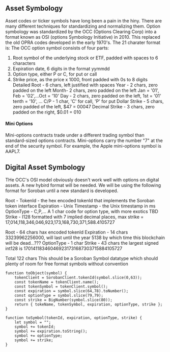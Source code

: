## Asset Symbology
Asset codes or ticker symbols have long been a pain in the hiny.  There are many different
techniques for standardizing and normalizing them.  Option symbology was standardized by the 
OCC (Options Clearing Corp) into a format known as OSI (options Symbology Initiative) in 2010.
This replaced the old OPRA codes developed in the early 1970's.  The 21 charater format is:
The OCC option symbol consists of four parts:
1) Root symbol of the underlying stock or ETF, padded with spaces to 6 characters
2) Expiration date, 6 digits in the format yymmdd
3) Option type, either P or C, for put or call
4) Strike price, as the price x 1000, front padded with 0s to 8 digits
Detailed 
Root - 6 chars, left justified with spaces
Year - 2 chars, zero padded on the left
Month- 2 chars, zero padded on the left Jan = '01', Feb = '02',...Oct = '10'
Day -  2 chars, zero padded on the left, 1st = '01' tenth = '10', ...
C/P -  1 char, 'C' for call, 'P' for put
Dollar Strike - 5 chars, zero padded of the left, $47 = 00047
Decimal Strike - 3 chars, zero padded on the right, $0.01 = 010

#### Mini Options
Mini-options contracts trade under a different trading symbol than standard-sized options contracts. Mini-options carry the number "7" at the end of the security symbol. For example, the Apple mini-options symbol is AAPL7.

## Digital Asset Symbology
THe OCC's OSI model obviously doesn't work well with options on digital assets.  A new hybird format
will be needed.  We will be using the following format for Soroban until a new standard is developed.

Root - TokenId - the hex encoded tokenId that implements the Soroban token interface
Expiration - Unix Timestamp - the Unix timestamp in ms
OptionType - C,P,...  A 1 char code for option type, with more exotics TBD
Strike - I128 formatted with 7 implied decimal places, max strike = 17,014,118,3​46,046,923,173,168,7​30,371,5​88.4​105727

Root - 64 chars hax encoded tokenId
Expiration - 14 chars 33239962256000, will last until the year 5138 by which time this blockchain will be dead...???
OptionType - 1 char
Strike - 43 chars the largest signed int128 is 170141183​460469231731687​303715​884​105727

Total 122 chars
This should be a Soroban Symbol datatype which should plenty of room for free format symbols without convention
```
function toObject(symbol) {
    tokenClient = SorobanClient.tokenId(symbol.slice(0,63));
    const tokenName = tokenClient.name();
    const tokenSymbol = tokenClient.symbol();
    const expiration = symbol.slice(64,78).toNumber();
    const optionType = symbol.slice(79,79);
    const strike = BigNumber(symbol.slice(80));
    return { tokeName, tokenSymbol, expiration, optionType, strike };
}
```
```
function toSymbol(tokenId, expiration, optionType, strike) {
    let symbol = "";
    symbol += tokenId;
    symbol += expiration.toString();
    symbol += optionType;
    symbol += strike;
}
```